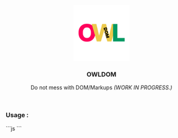 <div id="top"></div>

<br />
<div align="center">
    <a href="https://github.com/Niftproj/owldom">
        <img src="meta/brand.png" alt="Logo" width="auto" height="147">
    </a>

  <h3 align="center">OWLDOM</h3>

  <p align="center">
        Do not mess with DOM/Markups <i>(WORK IN PROGRESS.)</i>
    <br />
  </p>

</div>

<br />

<h3>Usage :</h3>
```js
<script src="owldom.js"></script>
<script>

  var domBoy = new OwlDOM();

  /// prototype of `grabElement()`
  .grabElement(__TAG_NAME__, __ID__, __CLASS_LIST__)

  // below all are optionals, only one can give as expected
  // __TAG_NAME__: h1, h3, div, etc.
  // __ID__: id attribute of any element like foo, bar etc
  // __CLASS_LIST__: [] classNames in array

  // to get all elements as a array even childs
  console.log(domBoy.grabElement('*'));

  // to get h1 + element with specified Id + elements array with specified classNames
  console.log(domBoy.grabElement('h1', 'unique-h2'), ['class1', 'class2']);

</script>
```